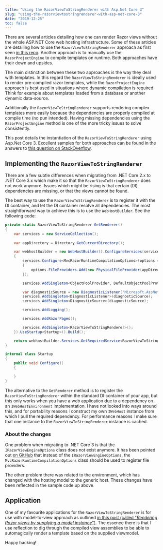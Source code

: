 ```yaml
---
title: "Using the RazorViewToStringRenderer with Asp.Net Core 3"
slug: "using-the-razorviewtostringrenderer-with-asp-net-core-3"
date: "2019-12-25"
toc: false
---
```


There are several articles detailing how one can render Razor views without the whole ASP.NET Core web hosting infrastructure. Some of these articles are detailing how to use the `RazorViewToStringRenderer` approach as first seen [in this repo](https://github.com/aspnet/Entropy/blob/master/samples/Mvc.RenderViewToString/RazorViewToStringRenderer.cs). Another approach is to manually use the `RazorProjectEngine` to compile templates on runtime. Both approaches have their down and upsides.

The main distinction between these two approaches is the way they deal with templates. In this regard the `RazorViewToStringRenderer` is ideally used to render pre-compiled razor templates, while the `RazorProjectEngine` approach is best used in situations where dynamic compilation is required. Think for example about templates loaded from a database or another dynamic data-source.

Additionally the `RazorViewToStringRenderer` supports rendering complex templates more easily because the dependencies are properly compiled at compile time (no pun intended). Having missing dependencies using the `RazorProjectEngine` method is one of the more tricky issues to solve consistently.

This post details the instantiation of the `RazorViewToStringRenderer` using Asp.Net Core 3. Excellent samples for both approaches can be found in the answers to [this question on StackOverflow](https://stackoverflow.com/questions/38247080/using-razor-outside-of-mvc-in-net-core/38253402).


## Implementing the `RazorViewToStringRenderer`

There are a few subtle differences when migrating from .NET Core 2.x to .NET Core 3.x which make it so that the `RazorViewToStringRenderer` does not work anymore. Issues which might be rising is that certain (DI) dependencies are missing, or that the views cannot be found.

The best way to use the `RazorViewToStringRenderer` is to register it with the DI container, and let the DI container resolve all dependencies. The most straightforward way to achieve this is to use the `WebHostBuilder`. See the following code:

```csharp
private static RazorViewToStringRenderer GetRenderer()
{
    var services = new ServiceCollection();
    
    var appDirectory = Directory.GetCurrentDirectory();

    var webhostBuilder = new WebHostBuilder().ConfigureServices(services =>
    {
        services.Configure<MvcRazorRuntimeCompilationOptions>(options =>
        {
            options.FileProviders.Add(new PhysicalFileProvider(appDirectory));
        });

        services.AddSingleton<ObjectPoolProvider, DefaultObjectPoolProvider>();

        var diagnosticSource = new DiagnosticListener("Microsoft.AspNetCore");
        services.AddSingleton<DiagnosticListener>(diagnosticSource);
        services.AddSingleton<DiagnosticSource>(diagnosticSource);

        services.AddLogging();

        services.AddRazorPages();

        services.AddSingleton<RazorViewToStringRenderer>();
    }).UseStartup<Startup>().Build();

    return webhostBuilder.Services.GetRequiredService<RazorViewToStringRenderer>();
}

internal class Startup
{
    public void Configure()
    {

    }
}
```

The alternative to the `GetRenderer` method is to register the `RazorViewToStringRenderer` within the standard DI container of your app, but this only works when you have a web application due to a dependency on an `IWebHostEnvironment` implementation. I have not looked into ways around this, and for portability reasons I construct my own `IWebHost` instance from which I pull the required dependency. For performance reasons I make sure that one instance to the `RazorViewToStringRenderer` instance is cached.


### About the changes
One problem when migrating to .NET Core 3 is that the `IRazorViewEngineOptions` class does not exist anymore. It has been pointed out [on GitHub](https://github.com/aspnet/AspNetCore.Docs/issues/14593#issuecomment-538659633) that instead of the `IRazorViewEngineOptions`, the `MvcRazorRuntimeCompilationOptions` class should be used to register file providers.

The other problem there was related to the environment, which has changed with the hosting model to the generic host. These changes have been reflected in the sample code up above.


## Application

One of my favourite applications for the `RazorViewToStringRenderer` is for use with model-to-view approach as outlined [in this post (called "*Rendering Razor views by supplying a model instance*")](/blog/2019-05-27/rendering-razor-views-by-supplying-a-model-instance). The essence there is that I use reflection to dig through the compiled view assemblies to be able to automagically render a template based on the supplied viewmodel.


Happy hacking!
